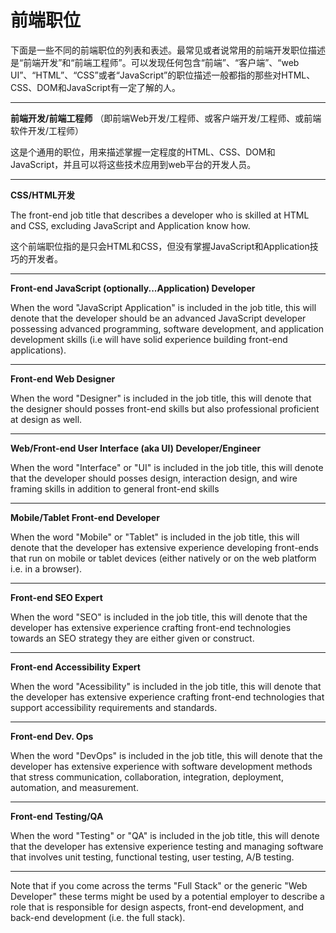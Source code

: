 # 前端职位

下面是一些不同的前端职位的列表和表述。最常见或者说常用的前端开发职位描述是“前端开发”和“前端工程师”。可以发现任何包含“前端”、“客户端”、“web UI”、“HTML”、“CSS”或者“JavaScript”的职位描述一般都指的那些对HTML、CSS、DOM和JavaScript有一定了解的人。

***

**前端开发/前端工程师** （即前端Web开发/工程师、或客户端开发/工程师、或前端软件开发/工程师）

这是个通用的职位，用来描述掌握一定程度的HTML、CSS、DOM和JavaScript，并且可以将这些技术应用到web平台的开发人员。

***

**CSS/HTML开发**

The front-end job title that describes a developer who is skilled at HTML and CSS, excluding JavaScript and Application know how.

这个前端职位指的是只会HTML和CSS，但没有掌握JavaScript和Application技巧的开发者。

***

**Front-end JavaScript (optionally...Application) Developer**

When the word "JavaScript Application" is included in the job title, this will denote that the developer should be an advanced JavaScript developer possessing advanced programming, software development, and application development skills (i.e will have solid experience building front-end applications).

***

**Front-end Web Designer**

When the word "Designer" is included in the job title, this will denote that the designer should posses front-end skills but also professional proficient at design as well.

***

**Web/Front-end User Interface (aka UI) Developer/Engineer**

When the word "Interface" or "UI" is included in the job title, this will denote that the developer should posses design, interaction design, and wire framing skills in addition to general front-end skills

***

**Mobile/Tablet Front-end Developer**

When the word "Mobile" or "Tablet" is included in the job title, this will denote that the developer has extensive experience developing front-ends that run on mobile or tablet devices (either natively or on the web platform i.e. in a browser).

***

**Front-end SEO Expert**

When the word "SEO" is included in the job title, this will denote that the developer has extensive experience crafting front-end technologies towards an SEO strategy they are either given or construct.

***

**Front-end Accessibility Expert**

When the word "Acessibility" is included in the job title, this will denote that the developer has extensive experience crafting front-end technologies that support accessibility requirements and standards.

***

**Front-end Dev. Ops**

When the word "DevOps" is included in the job title, this will denote that the developer has extensive experience with  software development methods that stress communication, collaboration, integration, deployment, automation, and measurement.

***

**Front-end Testing/QA**

When the word "Testing" or "QA" is included in the job title, this will denote that the developer has extensive experience testing and managing software that involves unit testing, functional testing, user testing, A/B testing.

***

Note that if you come across the terms "Full Stack" or the generic "Web Developer" these terms might be used by a potential employer to describe a role that is responsible for design aspects, front-end development, and back-end development (i.e. the full stack).

